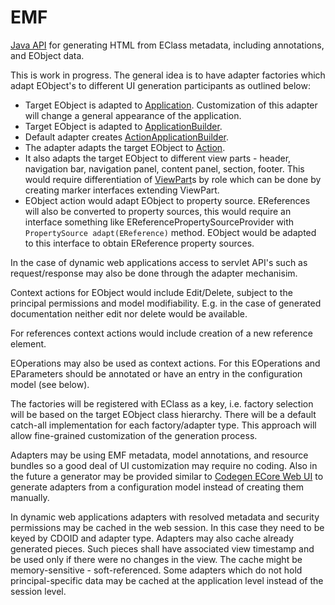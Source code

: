 # EMF

[Java API](apidocs/org.nasdanika.html.emf/apidocs/index.html) for generating HTML from EClass metadata, including annotations, and EObject data.

This is work in progress. The general idea is to have adapter factories which adapt EObject's to different UI generation participants as outlined below:

* Target EObject is adapted to [Application](apidocs/org.nasdanika.html.app/apidocs/index.html?org/nasdanika/html/app/Application.html). Customization of this adapter will change a general appearance of the application. 
* Target EObject is adapted to [ApplicationBuilder](apidocs/org.nasdanika.html.app/apidocs/index.html?org/nasdanika/html/app/ApplicationBuilder.html).
* Default adapter creates [ActionApplicationBuilder](apidocs/org.nasdanika.html.app/apidocs/index.html?org/nasdanika/html/app/impl/ActionApplicationBuilder.html).
* The adapter adapts the target EObject to [Action](apidocs/org.nasdanika.html.app/apidocs/index.html?org/nasdanika/html/app/Action.html).
* It also adapts the target EObject to different view parts - header, navigation bar, navigation panel, content panel, section, footer. This would require differentiation of [ViewPart](apidocs/org.nasdanika.html.app/apidocs/index.html?org/nasdanika/html/app/ViewPart.html)s by role which can be done by creating marker interfaces extending ViewPart.
* EObject action would adapt EObject to property source. EReferences will also be converted to property sources, this would require an interface something like EReferencePropertySourceProvider with ``PropertySource adapt(EReference)`` method. EObject would be adapted to this interface to obtain EReference property sources.

In the case of dynamic web applications access to servlet API's such as request/response may also be done through the adapter mechanisim.

Context actions for EObject would include Edit/Delete, subject to the principal permissions and model modifiability. 
E.g. in the case of generated documentation neither edit nor delete would be available.

For references context actions would include creation of a new reference element. 

EOperations may also be used as context actions. For this EOperations and EParameters should be annotated or have an entry in the configuration model (see below).  

The factories will be registered with EClass as a key, i.e. factory selection will be based on the target EObject class hierarchy. 
There will be a default catch-all implementation for each factory/adapter type. 
This approach will allow fine-grained customization of the generation process.

Adapters may be using EMF metadata, model annotations, and resource bundles so a good deal of UI customization may require no coding.
Also in the future a generator may be provided similar to [Codegen ECore Web UI](https://github.com/Nasdanika/codegen-ecore-web-ui) to generate adapters from a configuration
model instead of creating them manually.    

In dynamic web applications adapters with resolved metadata and security permissions may be cached in the web session. In this case they need to be keyed by CDOID and adapter type. 
Adapters may also cache already generated pieces. Such pieces shall have associated view timestamp and be used only if there were no changes in the view.
The cache might be memory-sensitive - soft-referenced. Some adapters which do not hold principal-specific data may be cached at the application level instead of the session level.
